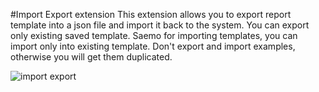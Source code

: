 ﻿#Import Export extension
This extension allows you to export report template into a json file and import it back to the system. You can export only existing saved template. Saemo for importing templates, you can import only into existing template. Don't export and import examples, otherwise you will get them duplicated.

![import export](http://jsreport.net/screenshots/importExport.png)



